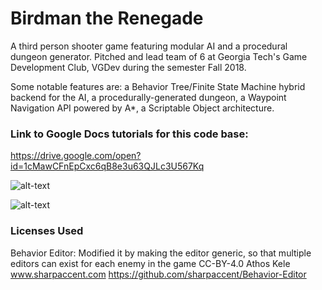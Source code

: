 # Birdman the Renegade
A third person shooter game featuring modular AI and a procedural dungeon generator.
Pitched and lead team of 6 at Georgia Tech's Game Development Club, VGDev during the semester Fall 2018.

Some notable features are:
a Behavior Tree/Finite State Machine hybrid backend for the AI, 
a procedurally-generated dungeon, 
a Waypoint Navigation API powered by A*, 
a Scriptable Object architecture. 


### Link to Google Docs tutorials for this code base: ###
https://drive.google.com/open?id=1cMawCFnEpCxc6qB8e3u63QJLc3U567Kq

![alt-text](http://chillhammer.com/wp-content/gallery/birdman-the-renegade/birdman_screenshot6.PNG)

![alt-text](https://i.imgur.com/LihAtBF.png)


### Licenses Used ###
Behavior Editor: 
Modified it by making the editor generic, so that multiple editors can exist for each enemy in the game
CC-BY-4.0 Athos Kele www.sharpaccent.com
https://github.com/sharpaccent/Behavior-Editor
